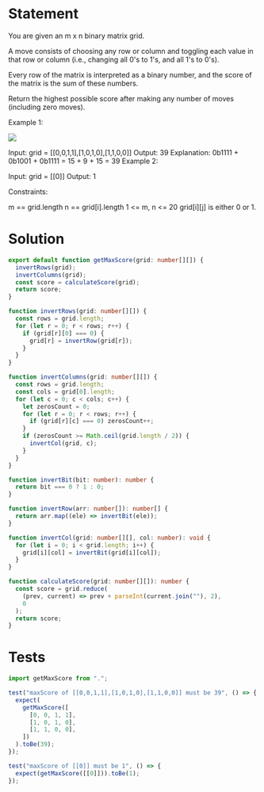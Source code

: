# Statement
You are given an m x n binary matrix grid.

A move consists of choosing any row or column and toggling each value in that row or column (i.e., changing all 0's to 1's, and all 1's to 0's).

Every row of the matrix is interpreted as a binary number, and the score of the matrix is the sum of these numbers.

Return the highest possible score after making any number of moves (including zero moves).

 

Example 1:

![](https://assets.leetcode.com/uploads/2021/07/23/lc-toogle1.jpg)

Input: grid = [[0,0,1,1],[1,0,1,0],[1,1,0,0]]
Output: 39
Explanation: 0b1111 + 0b1001 + 0b1111 = 15 + 9 + 15 = 39
Example 2:

Input: grid = [[0]]
Output: 1
 

Constraints:

m == grid.length
n == grid[i].length
1 <= m, n <= 20
grid[i][j] is either 0 or 1.

# Solution 
```ts
export default function getMaxScore(grid: number[][]) {
  invertRows(grid);
  invertColumns(grid);
  const score = calculateScore(grid);
  return score;
}

function invertRows(grid: number[][]) {
  const rows = grid.length;
  for (let r = 0; r < rows; r++) {
    if (grid[r][0] === 0) {
      grid[r] = invertRow(grid[r]);
    }
  }
}

function invertColumns(grid: number[][]) {
  const rows = grid.length;
  const cols = grid[0].length;
  for (let c = 0; c < cols; c++) {
    let zerosCount = 0;
    for (let r = 0; r < rows; r++) {
      if (grid[r][c] === 0) zerosCount++;
    }
    if (zerosCount >= Math.ceil(grid.length / 2)) {
      invertCol(grid, c);
    }
  }
}

function invertBit(bit: number): number {
  return bit === 0 ? 1 : 0;
}

function invertRow(arr: number[]): number[] {
  return arr.map((ele) => invertBit(ele));
}

function invertCol(grid: number[][], col: number): void {
  for (let i = 0; i < grid.length; i++) {
    grid[i][col] = invertBit(grid[i][col]);
  }
}

function calculateScore(grid: number[][]): number {
  const score = grid.reduce(
    (prev, current) => prev + parseInt(current.join(""), 2),
    0
  );
  return score;
}
```

# Tests
```ts
import getMaxScore from ".";

test("maxScore of [[0,0,1,1],[1,0,1,0],[1,1,0,0]] must be 39", () => {
  expect(
    getMaxScore([
      [0, 0, 1, 1],
      [1, 0, 1, 0],
      [1, 1, 0, 0],
    ])
  ).toBe(39);
});

test("maxScore of [[0]] must be 1", () => {
  expect(getMaxScore([[0]])).toBe(1);
});

```